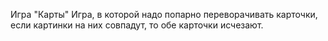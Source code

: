 Игра "Карты"
Игра, в которой надо попарно переворачивать карточки, если картинки на них совпадут, то обе карточки исчезают.
